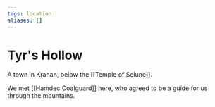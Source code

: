 ```yaml
---
tags: location 
aliases: []
---
```

# Tyr's Hollow
A town in Krahan, below the [[Temple of Selune]].

We met [[Hamdec Coalguard]] here, who agreed to be a guide for us through the mountains.